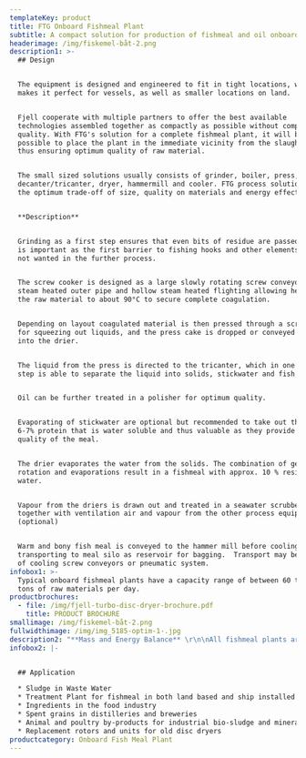 ```yaml
---
templateKey: product
title: FTG Onboard Fishmeal Plant
subtitle: A compact solution for production of fishmeal and oil onboard a vessel
headerimage: /img/fiskemel-båt-2.png
description1: >-
  ## Design


  The equipment is designed and engineered to fit in tight locations, which
  makes it perfect for vessels, as well as smaller locations on land. 


  Fjell cooperate with multiple partners to offer the best available
  technologies assembled together as compactly as possible without compromising
  quality. With FTG's solution for a complete fishmeal plant, it will be
  possible to place the plant in the immediate vicinity from the slaughteries
  thus ensuring optimum quality of raw material.


  The small sized solutions usually consists of grinder, boiler, press,
  decanter/tricanter, dryer, hammermill and cooler. FTG process solution ensure
  the optimum trade-off of size, quality on materials and energy effectiveness. 


  **Description**


  Grinding as a first step ensures that even bits of residue are passed on - and
  is important as the first barrier to fishing hooks and other elements that are
  not wanted in the further process.


  The screw cooker is designed as a large slowly rotating screw conveyor with
  steam heated outer pipe and hollow steam heated flighting allowing heating of
  the raw material to about 90°C to secure complete coagulation. 


  Depending on layout coagulated material is then pressed through a screwpress
  for squeezing out liquids, and the press cake is dropped or conveyed directly
  into the drier.


  The liquid from the press is directed to the tricanter, which in one single
  step is able to separate the liquid into solids, stickwater and fish oil. 


  Oil can be further treated in a polisher for optimum quality.


  Evaporating of stickwater are optional but recommended to take out the last
  6-7% protein that is water soluble and thus valuable as they provide a better
  quality of the meal.


  The drier evaporates the water from the solids. The combination of gentle
  rotation and evaporations result in a fishmeal with approx. 10 % residual
  water.


  Vapour from the driers is drawn out and treated in a seawater scrubber
  together with ventilation air and vapour from the other process equipment.
  (optional)


  Warm and bony fish meal is conveyed to the hammer mill before cooling and
  transporting to meal silo as reservoir for bagging.  Transport may be by means
  of cooling screw conveyors or pneumatic system.
infobox1: >-
  Typical onboard fishmeal plants have a capacity range of between 60 to 250
  tons of raw materials per day.
productbrochures:
  - file: /img/fjell-turbo-disc-dryer-brochure.pdf
    title: PRODUCT BROCHURE
smallimage: /img/fiskemel-båt-2.png
fullwidthimage: /img/img_5185-optim-1-.jpg
description2: "**Mass and Energy Balance** \r\n\nAll fishmeal plants are being calculated based on given numbers for rest raw material to be processed. This calculation are set up in a Mass and Energy Balance Scheme to specify dimensions on all equipment and piping. \n\n**Flowsheet**\n\nAfter finalizing a M&E balance we produce a flowsheet and 3D drawing to optimize the tradeoff betwen size, quality in materials and cost. \n\n**P&ID** \n\nTogether with client or yard, we produce all necessarry drawings and plan all interfaces for easy assembly and use. Of course PLC system are included - and can be integrated to most common PLC systems (for global control)"
infobox2: |-


  ## Application

  * Sludge in Waste Water 
  * Treatment Plant for fishmeal in both land based and ship installed plants 
  * Ingredients in the food industry
  * Spent grains in distilleries and breweries
  * Animal and poultry by-products for industrial bio-sludge and mineral sludge 
  * Replacement rotors and units for old disc dryers
productcategory: Onboard Fish Meal Plant
---
```


